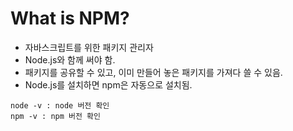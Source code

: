 # What is NPM?

- 자바스크립트를 위한 패키지 관리자
- Node.js와 함께 써야 함.
- 패키지를 공유할 수 있고, 이미 만들어 놓은 패키지를 가져다 쓸 수 있음.
- Node.js를 설치하면 npm은 자동으로 설치됨.

```
node -v : node 버전 확인
npm -v : npm 버전 확인
```
